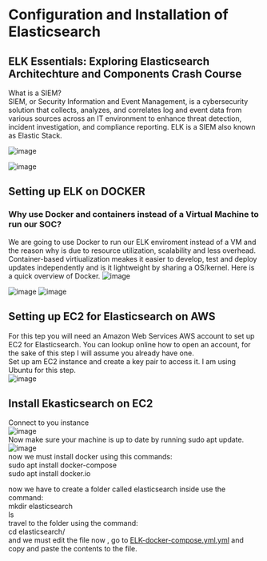 # Configuration and Installation of Elasticsearch

## ELK Essentials: Exploring Elasticsearch Architechture and Components Crash Course

What is a SIEM?  
SIEM, or Security Information and Event Management, is a cybersecurity solution that collects, analyzes, and correlates log and event data from various sources across an IT environment to enhance threat detection, incident investigation, and compliance reporting.
ELK is a SIEM also known as Elastic Stack.

![image](https://github.com/user-attachments/assets/6a465023-0ac7-4f91-b750-6ce0c884eece)

![image](https://github.com/user-attachments/assets/26b83554-142e-453f-8c6c-3864fe439ee1)

## Setting up ELK on DOCKER
### Why use Docker and containers instead of a Virtual Machine to run our SOC?
We are going to use Docker to run our ELK enviroment instead of a VM and the reason why is due to resource utilization, scalability and less overhead. Container-based virtiualization meakes it easier to develop, test and deploy updates independently and is it lightweight by sharing a OS/kernel. Here is a quick overview of Docker.
![image](https://github.com/user-attachments/assets/fc895b71-97d7-4eca-acaa-45a46dca4bda)

![image](https://github.com/user-attachments/assets/0082f5f5-a93a-46cc-92e9-63998ddeb971)
![image](https://github.com/user-attachments/assets/b24cb952-3c87-492d-a9d8-0721dd42247a)

## Setting up EC2 for Elasticsearch on AWS
For this tep you will need an Amazon Web Services AWS account to set up EC2 for Elasticsearch. You can lookup online how to open an account, for the sake of this step I will assume you already have one.  
Set up am EC2 instance and create a key pair to access it. I am using Ubuntu for this step.  
![image](https://github.com/user-attachments/assets/a34f8e8e-6856-4a52-a4ca-aa11e123972e)

## Install Ekasticsearch on EC2
Connect to you instance  
![image](https://github.com/user-attachments/assets/1987c429-e111-4e67-83e6-83a40ae87caf)  
Now make sure your machine is up to date by running sudo apt update.  
![image](https://github.com/user-attachments/assets/95eb8b7e-82eb-46a2-8f44-cd128e7249aa)  
now we must install docker using this commands:  
sudo apt install docker-compose  
sudo apt install docker.io  

now we have to create a folder called elasticsearch inside use the command:  
mkdir elasticsearch  
ls  
travel to the folder using the command:  
cd elasticsearch/  
and we must edit the file now , go to [ELK-docker-compose.yml.yml](/ELK-docker-compose.yml.yml) and copy and paste the contents to the file.



